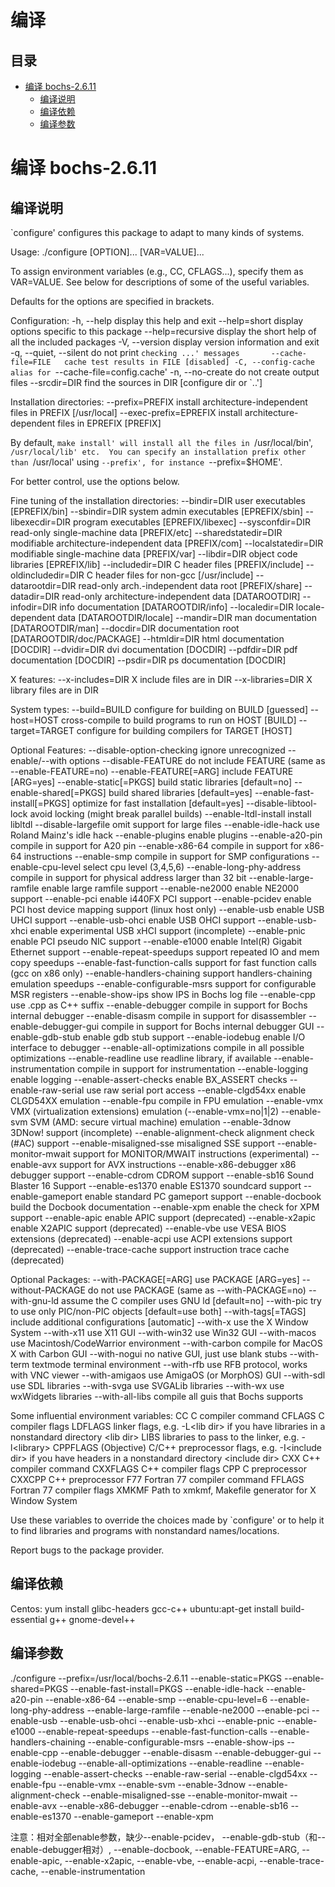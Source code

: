 # 编译

## 目录

-   [编译 bochs-2.6.11](#编译-bochs-2611)
    -   [编译说明](#编译说明)
    -   [编译依赖](#编译依赖)
    -   [编译参数](#编译参数)

# 编译 bochs-2.6.11

## 编译说明

\`configure' configures this package to adapt to many kinds of systems.

Usage: ./configure \[OPTION]... \[VAR=VALUE]...

To assign environment variables (e.g., CC, CFLAGS...), specify them as
VAR=VALUE.  See below for descriptions of some of the useful variables.

Defaults for the options are specified in brackets.

Configuration:
-h, --help              display this help and exit
\--help=short        display options specific to this package
\--help=recursive    display the short help of all the included packages
-V, --version           display version information and exit
-q, --quiet, --silent   do not print `checking ...' messages       --cache-file=FILE   cache test results in FILE [disabled]
  -C, --config-cache      alias for `--cache-file=config.cache'
-n, --no-create         do not create output files
\--srcdir=DIR        find the sources in DIR \[configure dir or \`..']

Installation directories:
\--prefix=PREFIX         install architecture-independent files in PREFIX
\[/usr/local]
\--exec-prefix=EPREFIX   install architecture-dependent files in EPREFIX
\[PREFIX]

By default, `make install' will install all the files in
`/usr/local/bin', `/usr/local/lib' etc.  You can specify
an installation prefix other than `/usr/local' using `--prefix',
for instance `--prefix=\$HOME'.

For better control, use the options below.

Fine tuning of the installation directories:
\--bindir=DIR            user executables \[EPREFIX/bin]
\--sbindir=DIR           system admin executables \[EPREFIX/sbin]
\--libexecdir=DIR        program executables \[EPREFIX/libexec]
\--sysconfdir=DIR        read-only single-machine data \[PREFIX/etc]
\--sharedstatedir=DIR    modifiable architecture-independent data \[PREFIX/com]
\--localstatedir=DIR     modifiable single-machine data \[PREFIX/var]
\--libdir=DIR            object code libraries \[EPREFIX/lib]
\--includedir=DIR        C header files \[PREFIX/include]
\--oldincludedir=DIR     C header files for non-gcc \[/usr/include]
\--datarootdir=DIR       read-only arch.-independent data root \[PREFIX/share]
\--datadir=DIR           read-only architecture-independent data \[DATAROOTDIR]
\--infodir=DIR           info documentation \[DATAROOTDIR/info]
\--localedir=DIR         locale-dependent data \[DATAROOTDIR/locale]
\--mandir=DIR            man documentation \[DATAROOTDIR/man]
\--docdir=DIR            documentation root \[DATAROOTDIR/doc/PACKAGE]
\--htmldir=DIR           html documentation \[DOCDIR]
\--dvidir=DIR            dvi documentation \[DOCDIR]
\--pdfdir=DIR            pdf documentation \[DOCDIR]
\--psdir=DIR             ps documentation \[DOCDIR]

X features:
\--x-includes=DIR    X include files are in DIR
\--x-libraries=DIR   X library files are in DIR

System types:
\--build=BUILD     configure for building on BUILD \[guessed]
\--host=HOST       cross-compile to build programs to run on HOST \[BUILD]
\--target=TARGET   configure for building compilers for TARGET \[HOST]

Optional Features:
\--disable-option-checking  ignore unrecognized --enable/--with options
\--disable-FEATURE       do not include FEATURE (same as --enable-FEATURE=no)
\--enable-FEATURE\[=ARG]  include FEATURE \[ARG=yes]
\--enable-static\[=PKGS]  build static libraries \[default=no]
\--enable-shared\[=PKGS]  build shared libraries \[default=yes]
\--enable-fast-install\[=PKGS]
optimize for fast installation \[default=yes]
\--disable-libtool-lock  avoid locking (might break parallel builds)
\--enable-ltdl-install   install libltdl
\--disable-largefile     omit support for large files
\--enable-idle-hack                use Roland Mainz's idle hack
\--enable-plugins                  enable plugins
\--enable-a20-pin                  compile in support for A20 pin
\--enable-x86-64                   compile in support for x86-64 instructions
\--enable-smp                      compile in support for SMP configurations
\--enable-cpu-level                select cpu level (3,4,5,6)
\--enable-long-phy-address         compile in support for physical address larger than 32 bit
\--enable-large-ramfile                     enable large ramfile support
\--enable-ne2000                   enable NE2000 support
\--enable-pci                      enable i440FX PCI support
\--enable-pcidev                   enable PCI host device mapping support (linux host only)
\--enable-usb                      enable USB UHCI support
\--enable-usb-ohci                 enable USB OHCI support
\--enable-usb-xhci                 enable experimental USB xHCI support (incomplete)
\--enable-pnic                     enable PCI pseudo NIC support
\--enable-e1000                    enable Intel(R) Gigabit Ethernet support
\--enable-repeat-speedups          support repeated IO and mem copy speedups
\--enable-fast-function-calls      support for fast function calls (gcc on x86 only)
\--enable-handlers-chaining        support handlers-chaining emulation speedups
\--enable-configurable-msrs        support for configurable MSR registers
\--enable-show-ips                 show IPS in Bochs log file
\--enable-cpp                      use .cpp as C++ suffix
\--enable-debugger                 compile in support for Bochs internal debugger
\--enable-disasm                   compile in support for disassembler
\--enable-debugger-gui             compile in support for Bochs internal debugger GUI
\--enable-gdb-stub                 enable gdb stub support
\--enable-iodebug                  enable I/O interface to debugger
\--enable-all-optimizations        compile in all possible optimizations
\--enable-readline                 use readline library, if available
\--enable-instrumentation          compile in support for instrumentation
\--enable-logging                  enable logging
\--enable-assert-checks            enable BX\_ASSERT checks
\--enable-raw-serial               use raw serial port access
\--enable-clgd54xx                 enable CLGD54XX emulation
\--enable-fpu                      compile in FPU emulation
\--enable-vmx                      VMX (virtualization extensions) emulation (--enable-vmx=no|1|2)
\--enable-svm                      SVM (AMD: secure virtual machine) emulation
\--enable-3dnow                    3DNow! support (incomplete)
\--enable-alignment-check          alignment check (#AC) support
\--enable-misaligned-sse           misaligned SSE support
\--enable-monitor-mwait            support for MONITOR/MWAIT instructions (experimental)
\--enable-avx                      support for AVX instructions
\--enable-x86-debugger             x86 debugger support
\--enable-cdrom                    CDROM support
\--enable-sb16                     Sound Blaster 16 Support
\--enable-es1370                     enable ES1370 soundcard support
\--enable-gameport                 enable standard PC gameport support
\--enable-docbook                  build the Docbook documentation
\--enable-xpm                      enable the check for XPM support
\--enable-apic                     enable APIC support (deprecated)
\--enable-x2apic                   enable X2APIC support (deprecated)
\--enable-vbe                      use VESA BIOS extensions (deprecated)
\--enable-acpi                     use ACPI extensions support (deprecated)
\--enable-trace-cache              support instruction trace cache (deprecated)

Optional Packages:
\--with-PACKAGE\[=ARG]    use PACKAGE \[ARG=yes]
\--without-PACKAGE       do not use PACKAGE (same as --with-PACKAGE=no)
\--with-gnu-ld           assume the C compiler uses GNU ld \[default=no]
\--with-pic              try to use only PIC/non-PIC objects \[default=use
both]
\--with-tags\[=TAGS]      include additional configurations \[automatic]
\--with-x                use the X Window System
\--with-x11                        use X11 GUI
\--with-win32                      use Win32 GUI
\--with-macos                      use Macintosh/CodeWarrior environment
\--with-carbon                     compile for MacOS X with Carbon GUI
\--with-nogui                      no native GUI, just use blank stubs
\--with-term                       textmode terminal environment
\--with-rfb                        use RFB protocol, works with VNC viewer
\--with-amigaos                    use AmigaOS (or MorphOS) GUI
\--with-sdl                        use SDL libraries
\--with-svga                       use SVGALib libraries
\--with-wx                         use wxWidgets libraries
\--with-all-libs                   compile all guis that Bochs supports

Some influential environment variables:
CC          C compiler command
CFLAGS      C compiler flags
LDFLAGS     linker flags, e.g. -L\<lib dir> if you have libraries in a
nonstandard directory \<lib dir>
LIBS        libraries to pass to the linker, e.g. -l\<library>
CPPFLAGS    (Objective) C/C++ preprocessor flags, e.g. -I\<include dir> if
you have headers in a nonstandard directory \<include dir>
CXX         C++ compiler command
CXXFLAGS    C++ compiler flags
CPP         C preprocessor
CXXCPP      C++ preprocessor
F77         Fortran 77 compiler command
FFLAGS      Fortran 77 compiler flags
XMKMF       Path to xmkmf, Makefile generator for X Window System

Use these variables to override the choices made by \`configure' or to help
it to find libraries and programs with nonstandard names/locations.

Report bugs to the package provider.

## 编译依赖

Centos: yum install glibc-headers gcc-c++
ubuntu:apt-get install build-essential g++ gnome-devel++

## 编译参数

./configure --prefix=/usr/local/bochs-2.6.11  --enable-static=PKGS --enable-shared=PKGS --enable-fast-install=PKGS --enable-idle-hack --enable-a20-pin --enable-x86-64 --enable-smp --enable-cpu-level=6 --enable-long-phy-address --enable-large-ramfile --enable-ne2000 --enable-pci  --enable-usb --enable-usb-ohci --enable-usb-xhci --enable-pnic --enable-e1000 --enable-repeat-speedups --enable-fast-function-calls --enable-handlers-chaining --enable-configurable-msrs --enable-show-ips --enable-cpp --enable-debugger --enable-disasm --enable-debugger-gui --enable-iodebug --enable-all-optimizations --enable-readline --enable-logging --enable-assert-checks --enable-raw-serial --enable-clgd54xx --enable-fpu --enable-vmx --enable-svm --enable-3dnow --enable-alignment-check --enable-misaligned-sse --enable-monitor-mwait --enable-avx --enable-x86-debugger --enable-cdrom --enable-sb16 --enable-es1370 --enable-gameport  --enable-xpm

注意：相对全部enable参数，缺少--enable-pcidev， --enable-gdb-stub（和--enable-debugger相对）, --enable-docbook, --enable-FEATURE=ARG, --enable-apic, --enable-x2apic, --enable-vbe, --enable-acpi, --enable-trace-cache, --enable-instrumentation
